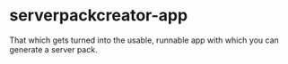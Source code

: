 # serverpackcreator-app

That which gets turned into the usable, runnable app with which you can generate a server pack.

